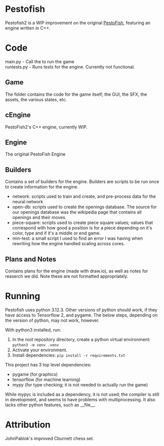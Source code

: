Pestofish
==============
Pestofish2 is a WIP improvement on the original [PestoFish](https://github.com/KirilBourakov/Pestofish), featuring an
engine written in C++.

# Code
main.py - Call the to run the game \
runtests.py - Runs tests for the engine. Currently not functional.
## Game
The folder contains the code for the game itself; the GUI, the SFX, the assets, the various states, etc.

## cEngine
PestoFish2's C++ engine, currently WIP.

## Engine
The original PestoFish Engine

## Builders 
Contains a set of builders for the engine. Builders are scripts to be run once to create information for the engine.
- network: scripts used to train and create, and pre-process data for the neural network
- open-db: scripts used to create the openings database. The source for our openings database was the wikipedia page that contains all openings and their moves.
- piece-square: scripts used to create piece square values; values that correspond with how good a position is for a piece depending on it's color, type and if it's a middle or end game. 
- min-test: a small script I used to find an error I was having when rewriting how the engine handled scaling across cores.

## Plans and Notes
Contains plans for the engine (made with draw.io), as well as notes for reaserch we did. Note these are not formatted appropriately. 

# Running
Pestofish uses python 3.12.3. Other versions of python should work, if they have access to Tensorflow 2, and pygame. 
The below steps, depending on the version of python, may not work, however. 

With python3 installed, run:
1. In the root repository directory, create a python virtual environment:
```python3 -m venv .venv```
2. Activate your environment.
3. Install dependencies:
```pip install -r requirements.txt```

This project has 3 top level dependencies: 
- pygame (for graphics)
- tensorflow (for machine learning) 
- mypy (for type checking; it is not needed to actually run the game)

While mypyc is included as a dependency, it is not used; the compiler is still in development, and seems to have problems with multiprocessing. It also lacks other python features, such as \_\_file\_\_.

# Attribution
JohnPablok's improved Cburnett chess set.

